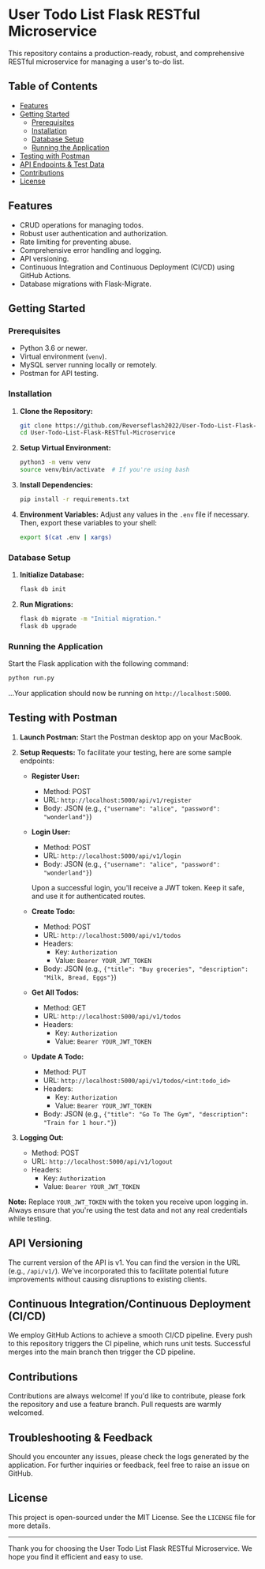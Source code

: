 # User Todo List Flask RESTful Microservice

This repository contains a production-ready, robust, and comprehensive RESTful microservice for managing a user's to-do list.

## Table of Contents
- [Features](#features)
- [Getting Started](#getting-started)
  - [Prerequisites](#prerequisites)
  - [Installation](#installation)
  - [Database Setup](#database-setup)
  - [Running the Application](#running-the-application)
- [Testing with Postman](#testing-with-postman)
- [API Endpoints & Test Data](#api-endpoints--test-data)
- [Contributions](#contributions)
- [License](#license)

## Features
- CRUD operations for managing todos.
- Robust user authentication and authorization.
- Rate limiting for preventing abuse.
- Comprehensive error handling and logging.
- API versioning.
- Continuous Integration and Continuous Deployment (CI/CD) using GitHub Actions.
- Database migrations with Flask-Migrate.

## Getting Started

### Prerequisites

- Python 3.6 or newer.
- Virtual environment (`venv`).
- MySQL server running locally or remotely.
- Postman for API testing.

### Installation

1. **Clone the Repository:**
    ```bash
    git clone https://github.com/Reverseflash2022/User-Todo-List-Flask-RESTful-Microservice.git
    cd User-Todo-List-Flask-RESTful-Microservice
    ```

2. **Setup Virtual Environment:**
    ```bash
    python3 -m venv venv
    source venv/bin/activate  # If you're using bash
    ```

3. **Install Dependencies:**
    ```bash
    pip install -r requirements.txt
    ```

4. **Environment Variables:** Adjust any values in the `.env` file if necessary. Then, export these variables to your shell:
    ```bash
    export $(cat .env | xargs)
    ```

### Database Setup

1. **Initialize Database:**
    ```bash
    flask db init
    ```

2. **Run Migrations:**
    ```bash
    flask db migrate -m "Initial migration."
    flask db upgrade
    ```

### Running the Application

Start the Flask application with the following command:
```bash
python run.py
```

...Your application should now be running on `http://localhost:5000`.

## Testing with Postman

1. **Launch Postman:** Start the Postman desktop app on your MacBook.

2. **Setup Requests:** To facilitate your testing, here are some sample endpoints:

    - **Register User:**
      - Method: POST
      - URL: `http://localhost:5000/api/v1/register`
      - Body: JSON (e.g., `{"username": "alice", "password": "wonderland"}`)

    - **Login User:** 
      - Method: POST
      - URL: `http://localhost:5000/api/v1/login`
      - Body: JSON (e.g., `{"username": "alice", "password": "wonderland"}`)

      Upon a successful login, you'll receive a JWT token. Keep it safe, and use it for authenticated routes.

    - **Create Todo:** 
      - Method: POST
      - URL: `http://localhost:5000/api/v1/todos`
      - Headers: 
        - Key: `Authorization`
        - Value: `Bearer YOUR_JWT_TOKEN`
      - Body: JSON (e.g., `{"title": "Buy groceries", "description": "Milk, Bread, Eggs"}`)

    - **Get All Todos:** 
      - Method: GET
      - URL: `http://localhost:5000/api/v1/todos`
      - Headers: 
        - Key: `Authorization`
        - Value: `Bearer YOUR_JWT_TOKEN`

    - **Update A Todo:** 
      - Method: PUT
      - URL: `http://localhost:5000/api/v1/todos/<int:todo_id>`
      - Headers: 
        - Key: `Authorization`
        - Value: `Bearer YOUR_JWT_TOKEN`
      - Body: JSON (e.g., `{"title": "Go To The Gym", "description": "Train for 1 hour."}`)

3. **Logging Out:** 
    - Method: POST
    - URL: `http://localhost:5000/api/v1/logout`
    - Headers: 
      - Key: `Authorization`
      - Value: `Bearer YOUR_JWT_TOKEN`

**Note:** Replace `YOUR_JWT_TOKEN` with the token you receive upon logging in. Always ensure that you're using the test data and not any real credentials while testing.

## API Versioning

The current version of the API is v1. You can find the version in the URL (e.g., `/api/v1/`). We've incorporated this to facilitate potential future improvements without causing disruptions to existing clients.

## Continuous Integration/Continuous Deployment (CI/CD)

We employ GitHub Actions to achieve a smooth CI/CD pipeline. Every push to this repository triggers the CI pipeline, which runs unit tests. Successful merges into the main branch then trigger the CD pipeline.

## Contributions

Contributions are always welcome! If you'd like to contribute, please fork the repository and use a feature branch. Pull requests are warmly welcomed.

## Troubleshooting & Feedback

Should you encounter any issues, please check the logs generated by the application. For further inquiries or feedback, feel free to raise an issue on GitHub.

## License

This project is open-sourced under the MIT License. See the `LICENSE` file for more details.

---

Thank you for choosing the User Todo List Flask RESTful Microservice. We hope you find it efficient and easy to use.

